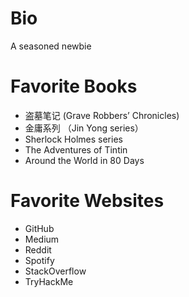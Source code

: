 # Bio
A seasoned newbie

# Favorite Books
- 盗墓笔记 (Grave Robbers’ Chronicles)
- 金庸系列 （Jin Yong series）
- Sherlock Holmes series
- The Adventures of Tintin
- Around the World in 80 Days

# Favorite Websites
- GitHub
- Medium
- Reddit
- Spotify
- StackOverflow
- TryHackMe
